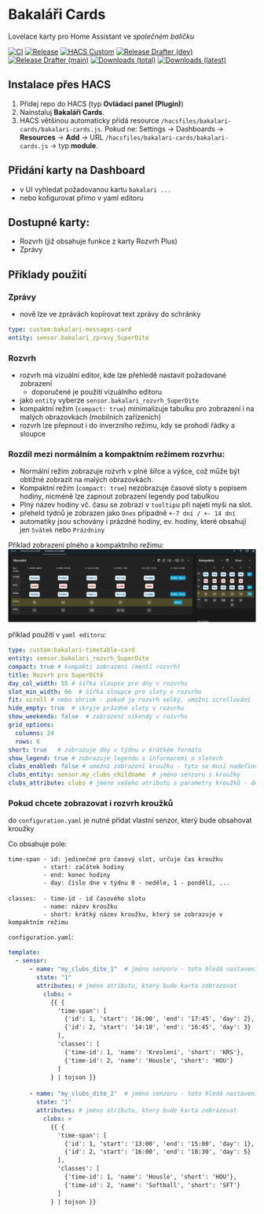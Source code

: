 # Bakaláři Cards

Lovelace karty pro Home Assistant ve *společném balíčku*

[![CI](https://github.com/schizza/bakalari-ha-frontend/actions/workflows/ci.yml/badge.svg)](https://github.com/schizza/bakalari-ha-frontend/actions/workflows/ci.yml)
[![Release](https://img.shields.io/github/v/release/schizza/bakalari-ha-frontend)](https://github.com/schizza/bakalari-ha-frontend/releases)
[![HACS Custom](https://img.shields.io/badge/HACS-Custom-41BDF5.svg)](https://hacs.xyz/)
[![Release Drafter (dev)](https://github.com/schizza/Bakalari-ha-frontend/actions/workflows/release-drafter-dev.yml/badge.svg)](https://github.com/schizza/Bakalari-ha-frontend/actions/workflows/release-drafter-dev.yml)
[![Release Drafter (main)](https://github.com/schizza/Bakalari-ha-frontend/actions/workflows/release-drafter-main.yml/badge.svg)](https://github.com/schizza/Bakalari-ha-frontend/actions/workflows/release-drafter-main.yml)
[![Downloads (total)](https://img.shields.io/github/downloads/schizza/bakalari-ha-frontend/total)](https://github.com/schizza/bakalari-ha-frontend/releases)
[![Downloads (latest)](https://img.shields.io/github/downloads/schizza/bakalari-ha-frontend/latest/total)](https://github.com/schizza/bakalari-ha-frontend/releases)


## Instalace přes HACS

1. Přidej repo do HACS (typ **Ovládací panel (Plugin)**)
2. Nainstaluj **Bakaláři Cards**.
3. HACS většinou automaticky přidá resource `/hacsfiles/bakalari-cards/bakalari-cards.js`.
   Pokud ne: Settings → Dashboards → **Resources** → **Add** → URL `/hacsfiles/bakalari-cards/bakalari-cards.js` → typ **module**.

## Přidání karty na Dashboard
- v UI vyhledat požadovanou kartu `bakalari ...`
- nebo kofigurovat přímo v yaml editoru

## Dostupné karty:
 - Rozvrh (již obsahuje funkce z karty Rozvrh Plus)
 - Zprávy

## Příklady použití

### Zprávy
 - nově lze ve zprávách kopírovat text zprávy do schránky

```yaml
type: custom:bakalari-messages-card
entity: sensor.bakalari_zpravy_SuperDite
```

### Rozvrh
 - rozvrh má vizuální editor, kde lze přehledě nastavit požadované zobrazení
   - doporučené je použití vizuálního editoru
 - jako `entity` vyberze `sensor.bakalari_rozvrh_SuperDite`
 - kompaktní režim (`compact: true`) minimalizuje tabulku pro zobrazení i na malých obrazovkách (mobilních zařízeních)
 - rozvrh lze přepnout i do inverzního režimu, kdy se prohodí řádky a sloupce

### Rozdíl mezi normálním a kompaktním režimem rozvrhu:

 - Normální režim zobrazuje rozvrh v plné šířce a výšce, což může být obtížné zobrazit na malých obrazovkách.
 - Kompaktní režim (`compact: true`) nezobrazuje časové sloty s popisem hodiny, nicméně lze zapnout zobrazení legendy pod tabulkou
  - Plný název hodiny vč. času se zobrazí v `tooltip`u při najetí myši na slot.
  - přeheld týdnů je zobrazen jako `Dnes` případně `+-7 dní / +- 14 dní`
  - automatiky jsou schovány i prázdné hodiny, ev. hodiny, které obsahují jen `Svátek` nebo `Prázdniny`

Příklad zobrazení plného a kompaktního režimu:
[![Kompaktní režim](https://github.com/schizza/Bakalari-ha-frontend/blob/v0.2.0/docs/rozvrh.png)](https://github.com/schizza/Bakalari-ha-frontend/blob/v0.2.0/docs/rozvrh.png)

 příklad použití v `yaml editoru`:
 ```yaml
 type: custom:bakalari-timetable-card
 entity: sensor.bakalari_rozvrh_SuperDite
 compact: true # kompaktí zobrazení (menší rozvrh)
 title: Rozvrh pro SuperDítě
 day_col_width: 55 # šířka sloupce pro dny v rozvrhu
 slot_min_width: 66  # šířka sloupce pro sloty v rozvrhu
 fit: scroll # nebo shrink - pokud je rozvrh velký, umožni scrollování
 hide_empty: true  # skryje prázdné sloty v rozvrhu
 show_weekends: false  # zobrazení víkendy v rozvrhu
 grid_options:
   columns: 24
   rows: 6
 short: true   # zobrazuje dny v týdnu v krátkém formátu
 show_legend: true # zobrazuje legendu s informacemi o slotech
 clubs_enabled: false # umožní zobrazení kroužku - tyto se musí nadefinovat ve vlastním senzoru
 clubs_entity: sensor.my_clubs_childname  # jméno senzoru s kroužky
 clubs_attribute: clubs # jméno vašeho atributu s parametry kroužků - defaul: clubs
```
### Pokud chcete zobrazovat i rozvrh kroužků
do `configuration.yaml` je nutné přídat vlastní senzor, který bude obsahovat kroužky

Co obsahuje pole:
```
time-span - id: jedinečné pro časový slot, určuje čas kroužku
          - start: začátek hodiny
          - end: konec hodiny
          - day: číslo dne v týdnu 0 - neděle, 1 - pondělí, ...

classes:  - time-id - id časového slotu
          - name: název kroužku
          - short: krátký název kroužku, který se zobrazuje v kompaktním režimu
```

`configuration.yaml`:
```yaml
template:
  - sensor:
      - name: "my_clubs_dite_1"  # jméno senzoru - toto hledá nastavení karty
        state: "1"
        attributes: # jméno atributu, který bude karta zobrazovat
          clubs: >
            {{ {
              'time-span': [
                {'id': 1, 'start': '16:00', 'end': '17:45', 'day': 2},
                {'id': 2, 'start': '14:10', 'end': '16:45', 'day': 3}
              ],
              'classes': [
                {'time-id': 1, 'name': 'Kreslení', 'short': 'KRS'},
                {'time-id': 2, 'name': 'Housle', 'short': 'HOU'}
              ]
            } | tojson }}

      - name: "my_clubs_dite_2"  # jméno senzoru - toto hledá nastavení karty
        state: "1"
        attributes: # jméno atributu, který bude karta zobrazovat
          clubs: >
            {{ {
              'time-span': [
                {'id': 1, 'start': '13:00', 'end': '15:00', 'day': 1},
                {'id': 2, 'start': '16:00', 'end': '18:30', 'day': 5}
              ],
              'classes': [
                {'time-id': 1, 'name': 'Housle', 'short': 'HOU'},
                {'time-id': 2, 'name': 'Softball', 'short': 'SFT'}
              ]
            } | tojson }}
```
